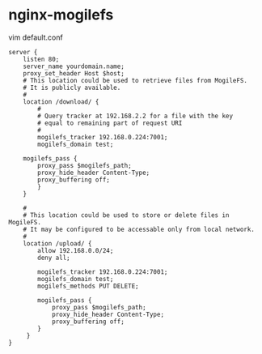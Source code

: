 # nginx-mogilefs


vim default.conf

    server {
        listen 80;
        server_name yourdomain.name;
        proxy_set_header Host $host;
        # This location could be used to retrieve files from MogileFS.
        # It is publicly available.
        #
        location /download/ {
            #
            # Query tracker at 192.168.2.2 for a file with the key
            # equal to remaining part of request URI
            #
            mogilefs_tracker 192.168.0.224:7001;
            mogilefs_domain test;

        mogilefs_pass {
            proxy_pass $mogilefs_path;
            proxy_hide_header Content-Type;
            proxy_buffering off;
            }
        }

        #
        # This location could be used to store or delete files in MogileFS.
        # It may be configured to be accessable only from local network.
        #
        location /upload/ {
            allow 192.168.0.0/24;
            deny all;

            mogilefs_tracker 192.168.0.224:7001;
            mogilefs_domain test;
            mogilefs_methods PUT DELETE;

            mogilefs_pass {
                proxy_pass $mogilefs_path;
                proxy_hide_header Content-Type;
                proxy_buffering off;
            }
         }
    }
